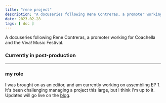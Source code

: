 ```yaml
---
title: "rene project"
description: "A docuseries following Rene Contreras, a promoter working for Coachella and the Viva! Music Festival."
date: 2023-02-28
tags: [ doc ]
---
```

A docuseries following Rene Contreras, a promoter working for Coachella and the Viva! Music Festival.

### Currently in post-production

<hr>

### my role

I was brought on as an editor, and am currently working on assembling EP 1. It's been challenging managing a project this large, but I think I'm up to it. Updates will go live on the [blog](/blog).
